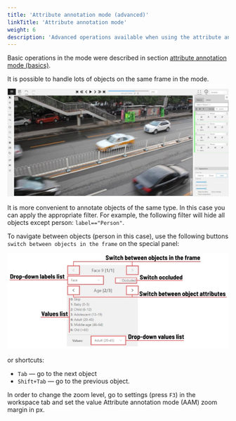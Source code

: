 ```yaml
---
title: 'Attribute annotation mode (advanced)'
linkTitle: 'Attribute annotation mode'
weight: 6
description: 'Advanced operations available when using the attribute annotation mode.'
---
```


Basic operations in the mode were described in section [attribute annotation mode (basics)](/docs/manual/basics/attribute-annotation-mode-basics/).

It is possible to handle lots of objects on the same frame in the mode.

![](/images/image058_detrac.jpg)

It is more convenient to annotate objects of the same type. In this case you can apply
the appropriate filter. For example, the following filter will
hide all objects except person: `label=="Person"`.

To navigate between objects (person in this case),
use the following buttons `switch between objects in the frame` on the special panel:

![](/images/image026.jpg)

or shortcuts:

- `Tab` — go to the next object
- `Shift+Tab` — go to the previous object.

In order to change the zoom level, go to settings (press `F3`)
in the workspace tab and set the value Attribute annotation mode (AAM) zoom margin in px.
